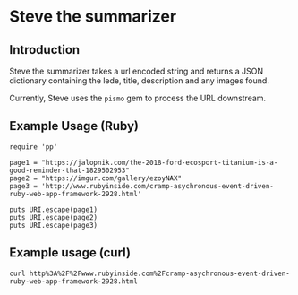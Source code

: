 # Steve the summarizer

## Introduction

Steve the summarizer takes a url encoded string and returns a JSON dictionary
containing the lede, title, description and any images found.

Currently, Steve uses the `pismo` gem to process the URL downstream.

## Example Usage (Ruby)

```
require 'pp'

page1 = "https://jalopnik.com/the-2018-ford-ecosport-titanium-is-a-good-reminder-that-1829502953"
page2 = "https://imgur.com/gallery/ezoyNAX"
page3 = 'http://www.rubyinside.com/cramp-asychronous-event-driven-ruby-web-app-framework-2928.html'

puts URI.escape(page1)
puts URI.escape(page2)
puts URI.escape(page3)

```

## Example usage (curl)

```
curl http%3A%2F%2Fwww.rubyinside.com%2Fcramp-asychronous-event-driven-ruby-web-app-framework-2928.html
```
